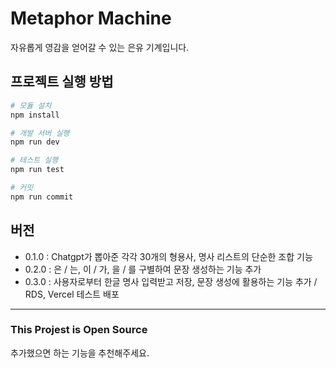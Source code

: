 # Metaphor Machine

자유롭게 영감을 얻어갈 수 있는 은유 기계입니다.

## 프로젝트 실행 방법

```bash
# 모듈 설치
npm install

# 개발 서버 실행
npm run dev

# 테스트 실행
npm run test

# 커밋
npm run commit
```

## 버전

- 0.1.0 : Chatgpt가 뽑아준 각각 30개의 형용사, 명사 리스트의 단순한 조합 기능
- 0.2.0 : 은 / 는, 이 / 가, 을 / 를 구별하여 문장 생성하는 기능 추가
- 0.3.0 : 사용자로부터 한글 명사 입력받고 저장, 문장 생성에 활용하는 기능 추가 / RDS, Vercel 테스트 배포

<hr />

### This Projest is Open Source

추가했으면 하는 기능을 추천해주세요.